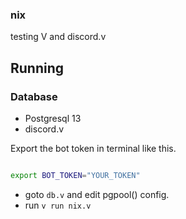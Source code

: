 ### nix

testing V and discord.v

## Running

### Database

- Postgresql 13
- discord.v

Export the bot token in terminal like this.

```bash

export BOT_TOKEN="YOUR_TOKEN"
```

* goto `db.v` and edit pgpool() config.
* run `v run nix.v`
